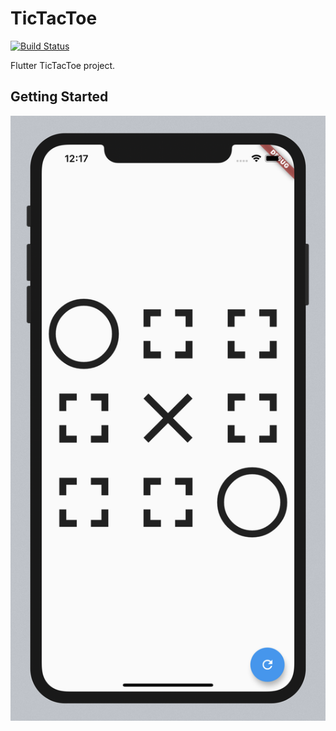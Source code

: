 # TicTacToe

[![Build Status](https://travis-ci.com/dpronin/TicTacToe.svg?branch=master)](https://travis-ci.com/dpronin/TicTacToe)

Flutter TicTacToe project.

## Getting Started

![Emulator screenshot](https://github.com/dpronin/TicTacToe/blob/master/screenshot.png)
